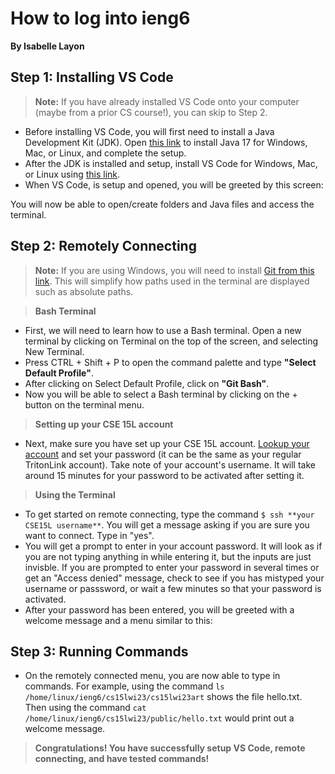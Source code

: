 # How to log into ieng6
**By Isabelle Layon**

## Step 1: Installing VS Code
> **Note:** If you have already installed VS Code onto your computer (maybe from a prior CS course!), you can skip to Step 2.

* Before installing VS Code, you will first need to install a Java Development Kit (JDK). Open [this link](https://www.oracle.com/java/technologies/javase/jdk17-archive-downloads.html)
to install Java 17 for Windows, Mac, or Linux, and complete the setup.
* After the JDK is installed and setup, install VS Code for Windows, Mac, or Linux using [this link](https://code.visualstudio.com/).
* When VS Code, is setup and opened, you will be greeted by this screen:

You will now be able to open/create folders and Java files and access the terminal.

## Step 2: Remotely Connecting
> **Note:** If you are using Windows, you will need to install [Git from this link](https://gitforwindows.org/). This will simplify how paths used in the terminal are displayed such as absolute paths.

> **Bash Terminal**

* First, we will need to learn how to use a Bash terminal. Open a new terminal by clicking on Terminal on the top of the screen, and selecting New Terminal.
* Press CTRL + Shift + P to open the command palette and type **"Select Default Profile"**.
* After clicking on Select Default Profile, click on **"Git Bash"**.
* Now you will be able to select a Bash terminal by clicking on the + button on the terminal menu.

> **Setting up your CSE 15L account**

* Next, make sure you have set up your CSE 15L account. [Lookup your account](https://sdacs.ucsd.edu/~icc/index.php) and set your password (it can be the same as your
regular TritonLink account). Take note of your account's username. It will take around 15 minutes for your password to be activated after setting it.

> **Using the Terminal**

* To get started on remote connecting, type the command `$ ssh **your CSE15L username**`. You will get a message asking if you are sure you want to connect. Type in "yes".
* You will get a prompt to enter in your account password. It will look as if you are not typing anything in while entering it, but the inputs are just invisble.
If you are prompted to enter your password in several times or get an "Access denied" message, check to see if you has mistyped your username or passsword, or wait a few minutes
so that your password is activated.
* After your password has been entered, you will be greeted with a welcome message and a menu similar to this:

## Step 3: Running Commands
* On the remotely connected menu, you are now able to type in commands. For example, using the command `ls /home/linux/ieng6/cs15lwi23/cs15lwi23art` shows the file hello.txt.
Then using the command `cat /home/linux/ieng6/cs15lwi23/public/hello.txt` would print out a welcome message.

> **Congratulations! You have successfully setup VS Code, remote connecting, and have tested commands!**


